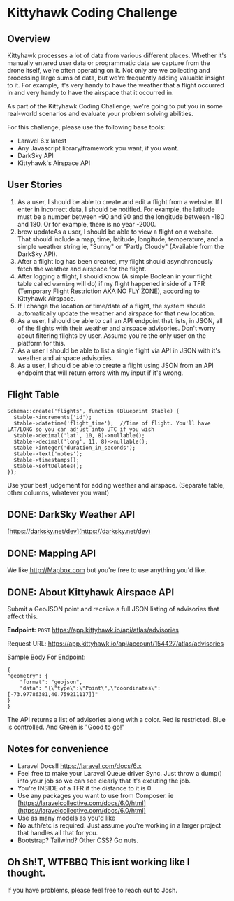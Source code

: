 #  Kittyhawk Coding Challenge 

## Overview
Kittyhawk processes a lot of data from various different places.
Whether it's manually entered user data or programmatic data we capture from the drone itself,
we're often operating on it. Not only are we collecting and processing large sums of data, 
but we're frequently adding valuable insight to it. For example, it's very handy to have the weather that a flight occurred in 
and very handy to have the airspace that it occurred in.

As part of the Kittyhawk Coding Challenge, we're going to put you in some real-world scenarios and evaluate your problem solving abilities.

For this challenge, please use the following base tools:

- Laravel 6.x latest
- Any Javascript library/framework you want, if you want.
- DarkSky API 
- Kittyhawk's Airspace API

## User Stories

1) As a user, I should be able to create and edit a flight from a website. If I enter in incorrect data, I should be notified. For example, the latitude must be a number between -90 and 90 and the longitude between -180 and 180. Or for example, there is no year -2000.
2) brew updateAs a user, I should be able to view a flight on a website. That should include a map, time, latitude, longitude, temperature, and a simple weather string ie, "Sunny" or "Partly Cloudy" (Available from the DarkSky API). 
3) After a flight log has been created, my flight should asynchronously fetch the weather and airspace for the flight.
4) After logging a flight, I should know (A simple Boolean in your flight table called `warning` will do) if my flight happened inside of a TFR (Temporary Flight Restriction AKA NO FLY ZONE), according to Kittyhawk Airspace. 
5) If I change the location or time/date of a flight, the system should automatically update the weather and airspace for that new location.
6) As a user, I should be able to call an API endpoint that lists, in JSON, all of the flights with their weather and airspace advisories. Don't worry about filtering flights by user. Assume you're the only user on the platform for this.
7) As a user I should be able to list a single flight via API in JSON with it's weather and airspace advisories.
8) As a user, I should be able to create a flight using JSON from an API endpoint that will return errors with my input if it's wrong.

## Flight Table

    Schema::create('flights', function (Blueprint $table) {  
	  $table->increments('id');  
	  $table->datetime('flight_time');  //Time of flight. You'll have LAT/LONG so you can adjust into UTC if you wish 
	  $table->decimal('lat', 10, 8)->nullable();  
	  $table->decimal('long', 11, 8)->nullable();  
	  $table->integer('duration_in_seconds');   
	  $table->text('notes');  
	  $table->timestamps();  
	  $table->softDeletes();  
	});

Use your best judgement for adding weather and airspace. (Separate table, other columns, whatever you want)

## DONE: DarkSky Weather API
[https://darksky.net/dev](https://darksky.net/dev)

## DONE:  Mapping API
We like http://Mapbox.com but you're free to use anything you'd like. 

## DONE:  About Kittyhawk Airspace API
Submit a GeoJSON point and receive a full JSON listing of advisories that affect this. 

**Endpoint:** `POST`  https://app.kittyhawk.io/api/atlas/advisories

Request URL: https://app.kittyhawk.io/api/account/154427/atlas/advisories

Sample Body For Endpoint:

    {
    "geometry": {
        "format": "geojson",
        "data": "{\"type\":\"Point\",\"coordinates\":[-73.97786381,40.759211117]}"
    }
	} 

The API returns a list of advisories along with a color. Red is restricted. Blue is controlled. And Green is "Good to go!"

## Notes for convenience
- Laravel Docs!! https://laravel.com/docs/6.x
- Feel free to make your Laravel Queue driver Sync. Just throw a dump() into your job so we can see clearly that it's exeuting the job.
- You're INSIDE of a TFR if the distance to it is 0. 
- Use any packages you want to use from Composer. ie [https://laravelcollective.com/docs/6.0/html](https://laravelcollective.com/docs/6.0/html)
- Use as many models as you'd like
- No auth/etc is required. Just assume you're working in a larger project that handles all that for you.
- Bootstrap? Tailwind? Other CSS? Go nuts. 

## Oh Sh!T, WTFBBQ This isnt working like I thought.
If you have problems, please feel free to reach out to Josh. 


